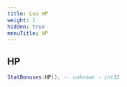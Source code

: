 ```yaml
---
title: Lua HP
weight: 1
hidden: true
menuTitle: HP
---
```

## HP
```lua
StatBonuses:HP(); -- unknown - int32
```